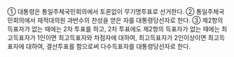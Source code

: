 ① 대통령은 통일주체국민회의에서 토론없이 무기명투표로 선거한다.
② 통일주체국민회의에서 재적대의원 과반수의 찬성을 얻은 자를 대통령당선자로 한다.
③ 제2항의 득표자가 없는 때에는 2차 투표를 하고, 2차 투표에도 제2항의 득표자가 없는 때에는 최고득표자가 1인이면 최고득표자와 차점자에 대하여, 최고득표자가 2인이상이면 최고득표자에 대하여, 결선투표를 함으로써 다수득표자를 대통령당선자로 한다.
